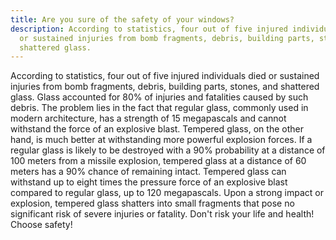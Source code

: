 ```yaml
---
title: Are you sure of the safety of your windows?
description: According to statistics, four out of five injured individuals died
  or sustained injuries from bomb fragments, debris, building parts, stones, and
  shattered glass.
---
```

According to statistics, four out of five injured individuals died or sustained injuries from bomb fragments, debris, building parts, stones, and shattered glass. Glass accounted for 80% of injuries and fatalities caused by such debris. The problem lies in the fact that regular glass, commonly used in modern architecture, has a strength of 15 megapascals and cannot withstand the force of an explosive blast. Tempered glass, on the other hand, is much better at withstanding more powerful explosion forces. If a regular glass is likely to be destroyed with a 90% probability at a distance of 100 meters from a missile explosion, tempered glass at a distance of 60 meters has a 90% chance of remaining intact. Tempered glass can withstand up to eight times the pressure force of an explosive blast compared to regular glass, up to 120 megapascals. Upon a strong impact or explosion, tempered glass shatters into small fragments that pose no significant risk of severe injuries or fatality. Don't risk your life and health! Choose safety!